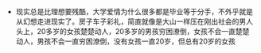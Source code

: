 - 现实总是比理想要残酷，大学爱情为什么很多都是毕业等于分手，不外乎就是从幻想走进现实了。房子车子彩礼，简直就像是大山一样压在刚出社会的男人头上，20多岁的女孩楚楚动人，20多岁的男孩穷困潦倒，女孩不会一直楚楚动人，男孩不会一直穷困潦倒，没有女孩一直20岁，但总有20岁的女孩
